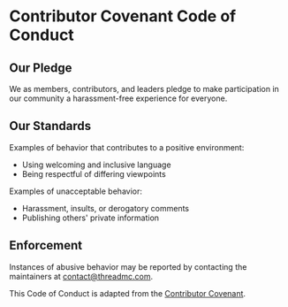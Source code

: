# Contributor Covenant Code of Conduct

## Our Pledge

We as members, contributors, and leaders pledge to make participation in our community a harassment-free experience for everyone.

## Our Standards

Examples of behavior that contributes to a positive environment:
- Using welcoming and inclusive language
- Being respectful of differing viewpoints

Examples of unacceptable behavior:
- Harassment, insults, or derogatory comments
- Publishing others' private information

## Enforcement

Instances of abusive behavior may be reported by contacting the maintainers at [contact@threadmc.com](mailto:contact@threadmc.com).

This Code of Conduct is adapted from the [Contributor Covenant](https://www.contributor-covenant.org/).
